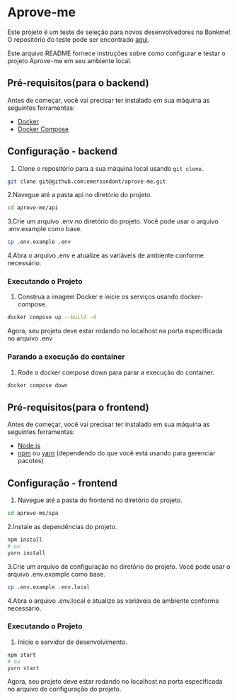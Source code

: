 # Aprove-me

Este projeto é um teste de seleção para novos desenvolvedores na Bankme! O repositório do teste pode ser encontrado [aqui](https://github.com/bankme-tech/aprove-me).

Este arquivo README fornece instruções sobre como configurar e testar o projeto Aprove-me em seu ambiente local.

## Pré-requisitos(para o backend)

Antes de começar, você vai precisar ter instalado em sua máquina as seguintes ferramentas:
- [Docker](https://www.docker.com/products/docker-desktop)
- [Docker Compose](https://docs.docker.com/compose/install/)

## Configuração - backend

1. Clone o repositório para a sua máquina local usando `git clone`.

```bash
git clone git@github.com:emersondont/aprove-me.git
```

2.Navegue até a pasta api no diretório do projeto.
```bash
cd aprove-me/api
```

3.Crie um arquivo .env no diretório do projeto. Você pode usar o arquivo .env.example como base.
```bash
cp .env.example .env
```

4.Abra o arquivo .env e atualize as variáveis de ambiente conforme necessário.

### Executando o Projeto
1. Construa a imagem Docker e inicie os serviços usando docker-compose.
```bash
docker compose up --build -d
```

Agora, seu projeto deve estar rodando no localhost na porta especificada no arquivo .env

### Parando a execução do container
1. Rode o docker compose down para parar a execução do container.
```bash
docker compose down
```

## Pré-requisitos(para o frontend)

Antes de começar, você vai precisar ter instalado em sua máquina as seguintes ferramentas:
- [Node.js](https://nodejs.org/en/download/)
- [npm](https://www.npmjs.com/get-npm) ou [yarn](https://yarnpkg.com/getting-started/install) (dependendo do que você está usando para gerenciar pacotes)


## Configuração - frontend

1. Navegue até a pasta do frontend no diretório do projeto.
```bash
cd aprove-me/spa
```

2.Instale as dependências do projeto.
```bash
npm install
# ou
yarn install
```

3.Crie um arquivo de configuração no diretório do projeto. Você pode usar o arquivo .env.example como base.
```bash
cp .env.example .env.local
```

4.Abra o arquivo .env.local e atualize as variáveis de ambiente conforme necessário.

### Executando o Projeto
1. Inicie o servidor de desenvolvimento.
```bash
npm start
# ou
yarn start
```

Agora, seu projeto deve estar rodando no localhost na porta especificada no arquivo de configuração do projeto.